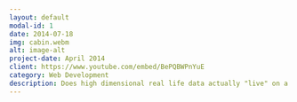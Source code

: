 ```yaml
---
layout: default
modal-id: 1
date: 2014-07-18
img: cabin.webm
alt: image-alt
project-date: April 2014
client: https://www.youtube.com/embed/BePQBWPnYuE
category: Web Development
description: Does high dimensional real life data actually "live" on a low dimensional manifold? Eg: A point on a sphere can be represented in 3D co-ordinates, but also in 2D co-ordinates (longitude and lattitude)
---
```









